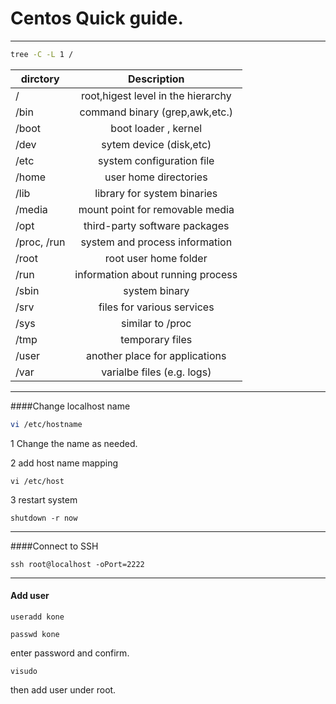 # Centos Quick guide.
**************
```bash
tree -C -L 1 /
```

| dirctory        | Description  |
| ------------- |:-------------:| 
 /    | root,higest level in the hierarchy 
 /bin     | command binary (grep,awk,etc.)
/boot | boot loader , kernel
/dev | sytem device (disk,etc)
/etc | system configuration file
/home | user home directories
/lib | library for system binaries
/media | mount point for removable media
/opt | third-party software packages
/proc, /run | system and process information
/root | root user home folder
/run | information about running process
/sbin | system binary
/srv | files for various services
/sys | similar to /proc
/tmp | temporary files
/user | another place for applications
/var | varialbe files (e.g. logs)

--------------

####Change localhost name
```bash
vi /etc/hostname
```
1 Change the name as needed.

2 add host name mapping
```
vi /etc/host
```

3 restart system
```
shutdown -r now
```


-----------------
####Connect to SSH
```
ssh root@localhost -oPort=2222
```


----------------------
#### Add user
```
useradd kone
```
```
passwd kone
```
enter password and confirm.

```
visudo
```
then add user under root.



